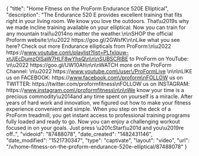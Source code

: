 {
    "title": "Home Fitness on the ProForm Endurance 520E Elliptical",
    "description": "The Endurance 520 E provides excellent training that fits right in your living room. We know you love the outdoors. That\u2019s why we made incline training available on your elliptical. Now you can train for any mountain trail\u2014no matter the weather.\n\nSHOP the official Proform website:\n\u2022 https:\/\/goo.gl\/2GWsfK\n\nLike what you see here? Check out more Endurance ellipticals from ProForm:\n\u2022 https:\/\/www.youtube.com\/playlist?list=PLfxIquw-xtJjEcDumzOlSaW7HLF8wYhsQ\n\n\nSUBSCRIBE to ProForm on YouTube: \n\u2022 https:\/\/goo.gl\/UW10Ah\n\n\nWATCH more on the ProForm Channel: \n\u2022 https:\/\/www.youtube.com\/user\/ProFormLive \n\n\nLIKE us on FACEBOOK: https:\/\/www.facebook.com\/proform\nFOLLOW us on TWITTER: https:\/\/twitter.com\/proformfitness\nFOLLOW us on INSTAGRAM: https:\/\/www.instagram.com\/proformfitness\n\n\nWe know your time is a precious commodity\u2014and any time spent on yourself is a miracle. After years of hard work and innovation, we figured out how to make your fitness experience convenient and simple. When you step on the deck of a ProForm treadmill, you get instant access to professional training programs fully loaded and ready to go. Now you can enjoy a challenging workout focused in on your goals. Just press \u201cStart\u201d and you\u2019re off..",
    "videoid": "87488078",
    "date_created": "1482431146",
    "date_modified": "1521730347",
    "type": "captivate",
    "layout": "video",
    "url": "\/v\/home-fitness-on-the-proform-endurance-520e-elliptical\/87488078"
}